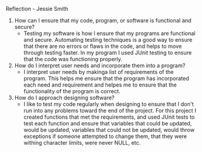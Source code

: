 Reflection - Jessie Smith

1. How can I ensure that my code, program, or software is functional and secure?
   - Testing my software is how I ensure that my programs are functional and secure. Automating testing techniques is a good way to ensure that there are no errors or flaws in the code, and helps to move through testing      faster. In my program I used JUnit testing to ensure that the code was functioning properly.
2. How do I interpret user needs and incorporate them into a program?
   - I interpret user needs by makinga list of requirements of the program. This helps me ensure that the program has incorporated each need and requirement and helpes me to ensure that the functionality of the program       is correct. 
3. How do I approach designing software?
   - I like to test my code regularly when designing to ensure that I don't run into any problems toward the end of the project. For this project I created functions that met the requirements, and used JUnit tests to         test each function and ensure that variables that could be updated, would be updated, variables that could not be updated, would throw exceptions if someone attempted to change them, that they were withing               character limits, were never NULL, etc.
